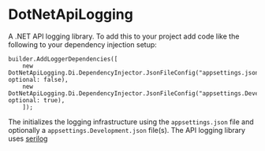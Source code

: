# DotNetApiLogging
A .NET API logging library. To add this to your project add code like the following to your dependency injection setup:

```
builder.AddLoggerDependencies([
    new DotNetApiLogging.Di.DependencyInjector.JsonFileConfig("appsettings.json", optional: false),
    new DotNetApiLogging.Di.DependencyInjector.JsonFileConfig("appsettings.Development.json", optional: true),
    ]);
```

The initializes the logging infrastructure using the `appsettings.json` file and optionally a `appsettings.Development.json` file(s). The API logging library uses [serilog](https://serilog.net/)